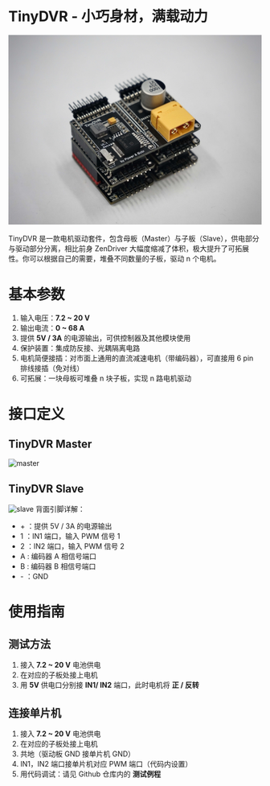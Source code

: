 # TinyDVR - 小巧身材，满载动力

![raw](.src/raw.jpg)

TinyDVR 是一款电机驱动套件，包含母板（Master）与子板（Slave），供电部分与驱动部分分离，相比前身 ZenDriver 大幅度缩减了体积，极大提升了可拓展性。你可以根据自己的需要，堆叠不同数量的子板，驱动 n 个电机。

# 基本参数
1. 输入电压：**7.2 ~ 20 V**
2. 输出电流：**0 ~ 68 A**
3. 提供 **5V / 3A** 的电源输出，可供控制器及其他模块使用
4. 保护装置：集成防反接、光耦隔离电路
5. 电机简便接插：对市面上通用的直流减速电机（带编码器），可直接用 6 pin 排线接插（免对线）
5. 可拓展：一块母板可堆叠 n 块子板，实现 n 路电机驱动

# 接口定义

## TinyDVR Master
![master](.src/master.png)

## TinyDVR Slave
![slave](.src/slave.png)
背面引脚详解：

* \+ ：提供 5V / 3A 的电源输出
* 1 ：IN1 端口，输入 PWM 信号 1
* 2 ：IN2 端口，输入 PWM 信号 2
* A :  编码器 A 相信号端口
* B :  编码器 B 相信号端口
* \- ：GND

# 使用指南

## 测试方法

1. 接入 **7.2 ~ 20 V** 电池供电
2. 在对应的子板处接上电机
3. 用 **5V** 供电口分别接 **IN1/ IN2** 端口，此时电机将 **正 / 反转**
## 连接单片机

1. 接入 **7.2 ~ 20 V** 电池供电
2. 在对应的子板处接上电机
3. 共地（驱动板 GND 接单片机 GND）
4. IN1，IN2 端口接单片机对应 PWM 端口（代码内设置）
5. 用代码调试：请见 Github 仓库内的 **测试例程**

